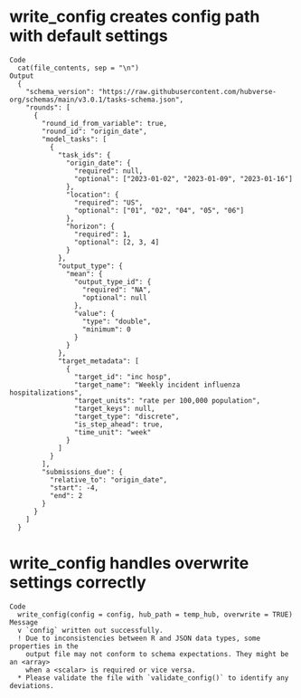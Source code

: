# write_config creates config path with default settings

    Code
      cat(file_contents, sep = "\n")
    Output
      {
        "schema_version": "https://raw.githubusercontent.com/hubverse-org/schemas/main/v3.0.1/tasks-schema.json",
        "rounds": [
          {
            "round_id_from_variable": true,
            "round_id": "origin_date",
            "model_tasks": [
              {
                "task_ids": {
                  "origin_date": {
                    "required": null,
                    "optional": ["2023-01-02", "2023-01-09", "2023-01-16"]
                  },
                  "location": {
                    "required": "US",
                    "optional": ["01", "02", "04", "05", "06"]
                  },
                  "horizon": {
                    "required": 1,
                    "optional": [2, 3, 4]
                  }
                },
                "output_type": {
                  "mean": {
                    "output_type_id": {
                      "required": "NA",
                      "optional": null
                    },
                    "value": {
                      "type": "double",
                      "minimum": 0
                    }
                  }
                },
                "target_metadata": [
                  {
                    "target_id": "inc hosp",
                    "target_name": "Weekly incident influenza hospitalizations",
                    "target_units": "rate per 100,000 population",
                    "target_keys": null,
                    "target_type": "discrete",
                    "is_step_ahead": true,
                    "time_unit": "week"
                  }
                ]
              }
            ],
            "submissions_due": {
              "relative_to": "origin_date",
              "start": -4,
              "end": 2
            }
          }
        ]
      }

# write_config handles overwrite settings correctly

    Code
      write_config(config = config, hub_path = temp_hub, overwrite = TRUE)
    Message
      v `config` written out successfully.
      ! Due to inconsistencies between R and JSON data types, some properties in the
        output file may not conform to schema expectations. They might be an <array>
        when a <scalar> is required or vice versa.
      * Please validate the file with `validate_config()` to identify any deviations.

